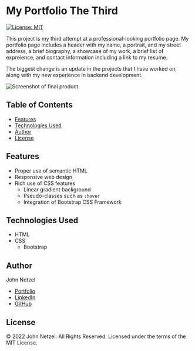 # My Portfolio The Third
[![License: MIT](https://img.shields.io/badge/License-MIT-yellow.svg)](https://opensource.org/licenses/MIT)

This project is my third attempt at a professional-looking portfolio page. My portfolio page includes a header with my name, a portrait, and my street address, a brief biography, a showcase of my work, a brief list of expreience, and contact information including a link to my resume.

The biggest change is an update in the projects that I have worked on, along with my new experience in backend development.

![Screenshot of final product.](https://github.com/CommieDog/my-portfolio/blob/main/assets/images/readme/my-portfolio-site-screenshot.jpg)


## Table of Contents

* [Features](#features)
* [Technologies Used](#technologies-used)
* [Author](#author)
* [License](#license)


## Features

* Proper use of semantic HTML
* Responsive web design
* Rich use of CSS features
  * Linear gradient background
  * Pseudo-classes such as `:hover`
  * Integration of Bootstrap CSS Framework


## Technologies Used

* HTML
* CSS
  * Bootstrap


## Author

John Netzel
* [Portfolio](https://commiedog.github.io/my-portfolio/)
* [LinkedIn](https://www.linkedin.com/in/john-netzel-481112129/)
* [GitHub](https://github.com/CommieDog)


## License

&copy; 2022 John Netzel. All Rights Reserved. Licensed under the terms of the MIT License.